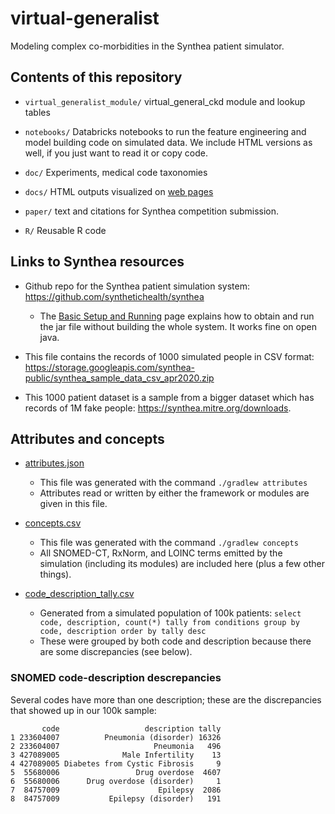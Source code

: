 # virtual-generalist
Modeling complex co-morbidities in the Synthea patient simulator.

## Contents of this repository

* `virtual_generalist_module/` virtual_general_ckd module and lookup tables
	
* `notebooks/` Databricks notebooks to run the feature engineering and model building code on simulated data. We include HTML versions as well, if you just want to read it or copy code.

* `doc/` Experiments, medical code taxonomies

* `docs/` HTML outputs visualized on [web pages](https://github.com/rmhorton/virtual-generalist/blob/main/docs/index.md)

* `paper/` text and citations for Synthea competition submission. 

* `R/` Reusable R code 


## Links to Synthea resources

* Github repo for the Synthea patient simulation system:
https://github.com/synthetichealth/synthea

	- The [Basic Setup and Running](https://github.com/synthetichealth/synthea/wiki/Basic-Setup-and-Running) page explains how to obtain and run the jar file without building the whole system. It works fine on open java.


* This file contains the records of 1000 simulated people in CSV format:
https://storage.googleapis.com/synthea-public/synthea_sample_data_csv_apr2020.zip

* This 1000 patient dataset is a sample from a bigger dataset which has records of 1M fake people: https://synthea.mitre.org/downloads.

## Attributes and concepts

* [attributes.json](https://github.com/rmhorton/virtual-generalist/blob/main/doc/attributes.json)
	- This file was generated with the command `./gradlew attributes`
	- Attributes read or written by either the framework or modules are given in this file.

* [concepts.csv](https://github.com/rmhorton/virtual-generalist/blob/main/doc/concepts.csv)
	- This file was generated with the command `./gradlew concepts`
	- All SNOMED-CT, RxNorm, and LOINC terms emitted by the simulation (including its modules) are included here (plus a few other things).

* [code_description_tally.csv](https://github.com/rmhorton/virtual-generalist/blob/main/doc/code_description_tally.csv)
	- Generated from a simulated population of 100k patients: `select code, description, count(*) tally from conditions group by code, description order by tally desc`
	- These were grouped by both code and description because there are some discrepancies (see below).

### SNOMED code-description descrepancies

Several codes have more than one description; these are the discrepancies that showed up in our 100k sample:
```
       code                   description tally
1 233604007          Pneumonia (disorder) 16326
2 233604007                     Pneumonia   496
3 427089005              Male Infertility    13
4 427089005 Diabetes from Cystic Fibrosis     9
5  55680006                 Drug overdose  4607
6  55680006      Drug overdose (disorder)     1
7  84757009                      Epilepsy  2086
8  84757009           Epilepsy (disorder)   191
```
